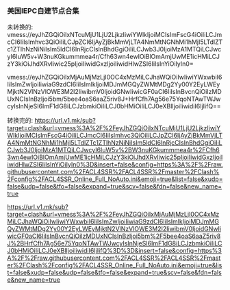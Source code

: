 ### 美国IEPC自建节点合集
未转换的:
vmess://eyJhZGQiOiIxNTcuMjU1LjU2LjkzIiwiYWlkIjoiMCIsImFscG4iOiIiLCJmcCI6IiIsImhvc3QiOiIiLCJpZCI6IjAyZjBkMmVjLTA4NmMtNGNhMi1hMjI5LTdlZTc1ZTlhNzNiNiIsIm5ldCI6InRjcCIsInBhdGgiOiIiLCJwb3J0IjoiMzA1MTQiLCJwcyI6IuW5v+W3nuKGkummmea4r/Cfh63wn4ewIOiBlOmAmjUwME1icHMiLCJzY3kiOiJhdXRvIiwic25pIjoiIiwidGxzIjoiIiwidHlwZSI6IiIsInYiOiIyIn0=

vmess://eyJhZGQiOiIxMjAuMjMzLjI0OC4xMzMiLCJhaWQiOiIwIiwiYWxwbiI6IiIsImZwIjoiIiwiaG9zdCI6IiIsImlkIjoiMDJmMGQyZWMtMDg2Yy00Y2EyLWEyMjktN2VlNzVlOWE3M2I2IiwibmV0IjoidGNwIiwicGF0aCI6IiIsInBvcnQiOiIzMDUxNCIsInBzIjoi5bm/5bee4oaS6aaZ5riv8J+HrfCfh7Ag56e75YqoNTAwTWJwcyIsInNjeSI6ImF1dG8iLCJzbmkiOiIiLCJ0bHMiOiIiLCJ0eXBlIjoiIiwidiI6IjIifQ==

转换完的:
https://url.v1.mk/sub?target=clash&url=vmess%3A%2F%2FeyJhZGQiOiIxNTcuMjU1LjU2LjkzIiwiYWlkIjoiMCIsImFscG4iOiIiLCJmcCI6IiIsImhvc3QiOiIiLCJpZCI6IjAyZjBkMmVjLTA4NmMtNGNhMi1hMjI5LTdlZTc1ZTlhNzNiNiIsIm5ldCI6InRjcCIsInBhdGgiOiIiLCJwb3J0IjoiMzA1MTQiLCJwcyI6IuW5v%2BW3nuKGkummmea4r%2FCfh63wn4ewIOiBlOmAmjUwME1icHMiLCJzY3kiOiJhdXRvIiwic25pIjoiIiwidGxzIjoiIiwidHlwZSI6IiIsInYiOiIyIn0%3D&insert=false&config=https%3A%2F%2Fraw.githubusercontent.com%2FACL4SSR%2FACL4SSR%2Fmaster%2FClash%2Fconfig%2FACL4SSR_Online_Full_NoAuto.ini&emoji=true&list=false&xudp=false&udp=false&tfo=false&expand=true&scv=false&fdn=false&new_name=true

https://url.v1.mk/sub?target=clash&url=vmess%3A%2F%2FeyJhZGQiOiIxMjAuMjMzLjI0OC4xMzMiLCJhaWQiOiIwIiwiYWxwbiI6IiIsImZwIjoiIiwiaG9zdCI6IiIsImlkIjoiMDJmMGQyZWMtMDg2Yy00Y2EyLWEyMjktN2VlNzVlOWE3M2I2IiwibmV0IjoidGNwIiwicGF0aCI6IiIsInBvcnQiOiIzMDUxNCIsInBzIjoi5bm%2F5bee4oaS6aaZ5riv8J%2BHrfCfh7Ag56e75YqoNTAwTWJwcyIsInNjeSI6ImF1dG8iLCJzbmkiOiIiLCJ0bHMiOiIiLCJ0eXBlIjoiIiwidiI6IjIifQ%3D%3D&insert=false&config=https%3A%2F%2Fraw.githubusercontent.com%2FACL4SSR%2FACL4SSR%2Fmaster%2FClash%2Fconfig%2FACL4SSR_Online_Full_NoAuto.ini&emoji=true&list=false&xudp=false&udp=false&tfo=false&expand=true&scv=false&fdn=false&new_name=true
